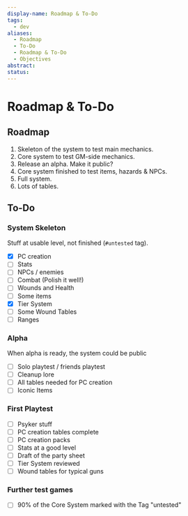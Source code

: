 ```yaml
---
display-name: Roadmap & To-Do
tags:
  - dev
aliases:
  - Roadmap
  - To-Do
  - Roadmap & To-Do
  - Objectives
abstract: 
status:
---
```


# Roadmap & To-Do
## Roadmap
1. Skeleton of the system to test main mechanics.
2. Core system to test GM-side mechanics.
3. Release an alpha. Make it public?
4. Core system finished to test items, hazards & NPCs.
5. Full system.
6. Lots of tables.
## To-Do
### System Skeleton
Stuff at usable level, not finished (`#untested` tag).
- [x] PC creation
- [ ] Stats
- [ ] NPCs / enemies
- [ ] Combat (Polish it well!)
- [ ] Wounds and Health
- [ ] Some items
- [x] Tier System
- [ ] Some Wound Tables
- [ ] Ranges
### Alpha
When alpha is ready, the system could be public
- [ ] Solo playtest / friends playtest
- [ ] Cleanup lore
- [ ] All tables needed for PC creation
- [ ] Iconic Items
### First Playtest
- [ ] Psyker stuff
- [ ] PC creation tables complete
- [ ] PC creation packs
- [ ] Stats at a good level
- [ ] Draft of the party sheet
- [ ] Tier System reviewed
- [ ] Wound tables for typical guns

### Further test games
- [ ] 90% of the Core System marked with the Tag "untested"